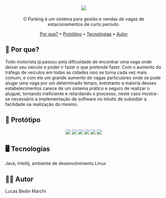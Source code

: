 <h1 align="center">
  <img src="https://i.imgur.com/EqwzWS9.png">
</h1>
<p align="center">
  O Parking é um sistema para gestão e vendas de vagas de estacionamentos de curto período. 
</p>

<p align="center">
 <a href="#por que?">Por que?</a> •
 <a href="#protótipo">Protótipo</a> • 
 <a href="#tecnologias">Tecnologias</a> • 
 <a href="#autor">Autor</a>
</p>

## :thinking: **Por que?**
  Todo motorista já passou pela dificuldade de encontrar uma vaga onde deixar seu veículo e poder ir fazer o que pretende fazer. Com o aumento do tráfego de veículos em todas as cidades isso se torna cada vez mais comum, e com ele um grande aumento de vagas particulares onde se pode alugar uma vaga por um determinado tempo, entretanto a maioria desses estabelecimentos carece de um sistema prático e seguro de realizar o aluguel, tornando ineficiente e retardando o processo, neste caso mostra-se necessário a implementação de software no intuito de subsidiar a facilidade na realização do mesmo.

  
## :minidisc: **Protótipo**
<p align="center">
  <img src="https://i.imgur.com/mCdyRXe.png">
  <img src="https://i.imgur.com/ukN2aiz.png">
  <img src="https://i.imgur.com/DkrCm1c.png">
  <img src="https://i.imgur.com/4jHFSeJ.png">
  <img src="https://i.imgur.com/qRnXqQx.png">
  <img src="https://i.imgur.com/7DXqI6q.png">
</p>

## :desktop_computer: **Tecnologias**
  Java, Intellij, ambiente de desenvolvimento Linux
  
## :man_student: **Autor**
  Lucas Bedin Marchi  
